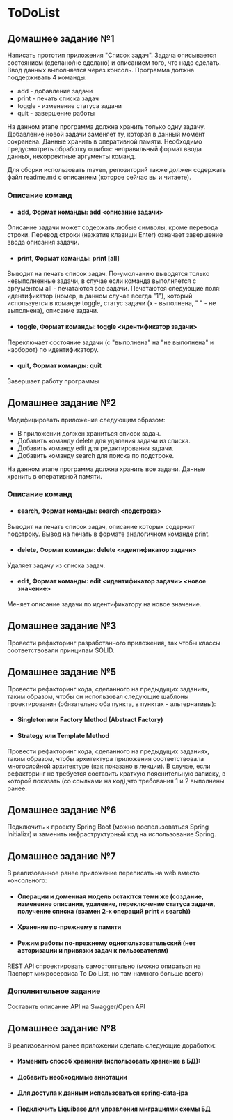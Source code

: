 # ToDoList

## Домашнее задание №1
Написать прототип приложения "Список задач". Задача описывается состоянием (сделано/не сделано) и описанием того, что надо сделать.
Ввод данных выполняется через консоль. Программа должна поддерживать 4 команды:
- add - добавление задачи
- print - печать списка задач
- toggle - изменение статуса задачи
- quit - завершение работы

На данном этапе программа должна хранить только одну задачу. Добавление новой задачи заменяет ту, которая в данный момент сохранена.
Данные хранить в оперативной памяти. Необходимо предусмотреть обработку ошибок: неправильный формат ввода данных, некорректные аргументы команд.

Для сборки использовать maven, репозиторий также должен содержать файл readme.md с описанием (которое сейчас вы и читаете).

### Описание команд

- #### add, Формат команды: add <описание задачи>

Описание задачи может содержать любые символы, кроме перевода строки.
Перевод строки (нажатие клавиши Enter) означает завершение ввода описания задачи.

- #### print, Формат команды: print [all]

Выводит на печать список задач.
По-умолчанию выводятся только невыполненные задачи, в случае если команда выполняется с аргументом all - печатаются все задачи.
Печатаются следующие поля: идентификатор (номер, в данном случае всегда "1"), который используется в команде toggle,
статус задачи (x - выполнена, " " - не выполнена), описание задачи.

- #### toggle, Формат команды: toggle <идентификатор задачи>

Переключает состояние задачи (с "выполнена" на "не выполнена" и наоборот) по идентификатору.

- #### quit, Формат команды: quit

Завершает работу программы

## Домашнее задание №2
Модифицировать приложение следующим образом:

- В приложении должен храниться список задач.
- Добавить команду delete для удаления задачи из списка.
- Добавить команду edit для редактирования задачи.
- Добавить команду search для поиска по подстроке.

На данном этапе программа должна хранить все задачи. Данные хранить в оперативной памяти.

### Описание команд

- #### search, Формат команды: search <подстрока>

Выводит на печать список задач, описание которых содержит подстроку.
Вывод на печать в формате аналогичном команде print.

- #### delete, Формат команды: delete <идентификатор задачи>

Удаляет задачу из списка задач.

- #### edit, Формат команды: edit <идентификатор задачи> <новое значение>

Меняет описание задачи по идентификатору на новое значение.

## Домашнее задание №3
Провести рефакторинг разработанного приложения, так чтобы классы соответствовали принципам SOLID.

## Домашнее задание №5
Провести рефакторинг кода, сделанного на предыдущих заданиях, таким образом, чтобы он использовал следующие шаблоны
проектирования (обязательно оба пункта, в пунктах - альтернативы):
- #### Singleton или Factory Method (Abstract Factory)
- #### Strategy или Template Method
Провести рефакторинг кода, сделанного на предыдущих заданиях, таким образом, чтобы архитектура приложения соответствовала многослойной архитектуре (как показано в лекции).
В случае, если рефакторинг не требуется составить краткую пояснительную записку, в которой показать (со ссылками на код),что требования 1 и 2 выполнены ранее.

## Домашнее задание №6
Подключить к проекту Spring Boot (можно воспользоваться Spring Initializr) и заменить инфраструктурный код на использование Spring.

## Домашнее задание №7
В реализованное ранее приложение переписать на web вместо консольного:
- #### Операции и доменная модель остаются теми же (создание, изменение описания, удаление, переключение статуса задачи, получение списка (взамен 2-х операций print и search))
- #### Хранение по-прежнему в памяти
- #### Режим работы по-прежнему однопользовательский (нет авторизации и привязки задач к пользователям)
REST API спроектировать самостоятельно (можно опираться на Паспорт микросервиса To Do List, но там намного больше всего)
### Дополнительное задание
Составить описание API на Swagger/Open API

## Домашнее задание №8
В реализованном ранее приложении сделать следующие доработки:
- #### Изменить способ хранения (использовать хранение в БД):
- #### Добавить необходимые аннотации
- #### Для доступа к данным использоваться spring-data-jpa
- #### Подключить Liquibase для управления миграциями схемы БД